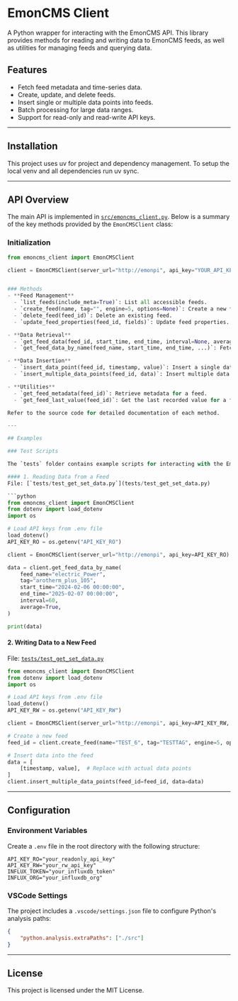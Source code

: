 
# EmonCMS Client

A Python wrapper for interacting with the EmonCMS API. This library provides methods for reading and writing data to EmonCMS feeds, as well as utilities for managing feeds and querying data.

## Features
- Fetch feed metadata and time-series data.
- Create, update, and delete feeds.
- Insert single or multiple data points into feeds.
- Batch processing for large data ranges.
- Support for read-only and read-write API keys.

---

## Installation

This project uses uv for project and dependency management. To setup the local venv and all dependencies run uv sync.

---

## API Overview

The main API is implemented in [`src/emoncms_client.py`](src/emoncms_client.py). Below is a summary of the key methods provided by the `EmonCMSClient` class:

### Initialization
```python
from emoncms_client import EmonCMSClient

client = EmonCMSClient(server_url="http://emonpi", api_key="YOUR_API_KEY", read_write=False)


### Methods
- **Feed Management**
  - `list_feeds(include_meta=True)`: List all accessible feeds.
  - `create_feed(name, tag="", engine=5, options=None)`: Create a new feed.
  - `delete_feed(feed_id)`: Delete an existing feed.
  - `update_feed_properties(feed_id, fields)`: Update feed properties.

- **Data Retrieval**
  - `get_feed_data(feed_id, start_time, end_time, interval=None, average=False, ...)`: Fetch time-series data for a feed.
  - `get_feed_data_by_name(feed_name, start_time, end_time, ...)`: Fetch data for a feed by its name and optional tag.

- **Data Insertion**
  - `insert_data_point(feed_id, timestamp, value)`: Insert a single data point.
  - `insert_multiple_data_points(feed_id, data)`: Insert multiple data points in batches.

- **Utilities**
  - `get_feed_metadata(feed_id)`: Retrieve metadata for a feed.
  - `get_feed_last_value(feed_id)`: Get the last recorded value for a feed.

Refer to the source code for detailed documentation of each method.

---

## Examples

### Test Scripts

The `tests` folder contains example scripts for interacting with the EmonCMS API. Below are some highlights:

#### 1. Reading Data from a Feed
File: [`tests/test_get_set_data.py`](tests/test_get_set_data.py)

```python
from emoncms_client import EmonCMSClient
from dotenv import load_dotenv
import os

# Load API keys from .env file
load_dotenv()
API_KEY_RO = os.getenv("API_KEY_RO")

client = EmonCMSClient(server_url="http://emonpi", api_key=API_KEY_RO)

data = client.get_feed_data_by_name(
    feed_name="electric_Power",
    tag="arotherm_plus_105",
    start_time="2024-02-06 00:00:00",
    end_time="2025-02-07 00:00:00",
    interval=60,
    average=True,
)

print(data)
```

#### 2. Writing Data to a New Feed
File: [`tests/test_get_set_data.py`](tests/test_get_set_data.py)

```python
from emoncms_client import EmonCMSClient
from dotenv import load_dotenv
import os

# Load API keys from .env file
load_dotenv()
API_KEY_RW = os.getenv("API_KEY_RW")

client = EmonCMSClient(server_url="http://emonpi", api_key=API_KEY_RW, read_write=True)

# Create a new feed
feed_id = client.create_feed(name="TEST_6", tag="TESTTAG", engine=5, options={"interval": 30})

# Insert data into the feed
data = [
    [timestamp, value],  # Replace with actual data points
]
client.insert_multiple_data_points(feed_id=feed_id, data=data)
```

---

## Configuration

### Environment Variables
Create a `.env` file in the root directory with the following structure:

```env
API_KEY_RO="your_readonly_api_key"
API_KEY_RW="your_rw_api_key"
INFLUX_TOKEN="your_influxdb_token"
INFLUX_ORG="your_influxdb_org"
```

### VSCode Settings
The project includes a `.vscode/settings.json` file to configure Python's analysis paths:

```json
{
    "python.analysis.extraPaths": ["./src"]
}
```

---

## License

This project is licensed under the MIT License.
```
